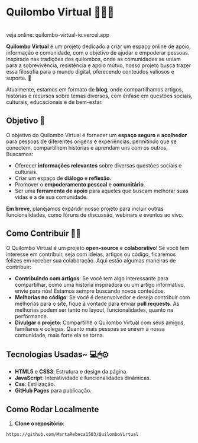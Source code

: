 # Quilombo Virtual 💜🏹🚀
<br>
veja online: quilombo-virtual-io.vercel.app
<br>

**Quilombo Virtual** é um projeto dedicado a criar um espaço online de apoio, informação e comunidade, com o objetivo de ajudar e empoderar pessoas. Inspirado nas tradições dos quilombos, onde as comunidades se uniam para a sobrevivência, resistência e apoio mútuo, nosso projeto busca trazer essa filosofia para o mundo digital, oferecendo conteúdos valiosos e suporte. 🌟

Atualmente, estamos em formato de **blog**, onde compartilhamos artigos, histórias e recursos sobre temas diversos, com ênfase em questões sociais, culturais, educacionais e de bem-estar.

## Objetivo 🎯

O objetivo do Quilombo Virtual é fornecer um **espaço seguro** e **acolhedor** para pessoas de diferentes origens e experiências, permitindo que se conectem, compartilhem histórias e aprendam uns com os outros. Buscamos:
- Oferecer **informações relevantes** sobre diversas questões sociais e culturais.
- Criar um espaço de **diálogo** e **reflexão**.
- Promover o **empoderamento pessoal** e **comunitário**.
- Ser uma **ferramenta de apoio** para aqueles que buscam melhorar suas vidas e a de sua comunidade.


**Em breve**, planejamos expandir nosso projeto para incluir outras funcionalidades, como fóruns de discussão, webinars e eventos ao vivo.

## Como Contribuir 🤝🧤

O Quilombo Virtual é um projeto **open-source** e **colaborativo**! Se você tem interesse em contribuir, seja com ideias, artigos ou código, ficaremos felizes em receber sua colaboração. Aqui estão algumas maneiras de contribuir:

- **Contribuindo com artigos**: Se você tem algo interessante para compartilhar, como uma história inspiradora ou um artigo informativo, envie para nós! Estamos sempre buscando novos conteúdos.
- **Melhorias no código**: Se você é desenvolvedor e deseja contribuir com melhorias para o site, fique à vontade para enviar **pull requests**. As melhorias podem ser tanto no layout, funcionalidades, quanto na performance.
- **Divulgar o projeto**: Compartilhe o Quilombo Virtual com seus amigos, familiares e colegas. Quanto mais pessoas se unirem à nossa comunidade, mais forte ela se torna.

## Tecnologias Usadas~ 💻🖱⚙

- **HTML5** e **CSS3**: Estrutura e design da página.
- **JavaScript**: Interatividade e funcionalidades dinâmicas.
- **Css**: Estilização.
- **GitHub Pages** para publicação.



## Como Rodar Localmente

1. **Clone o repositório**:

```bash
https://github.com/MartaRebeca1503/QuilomboVirtual
